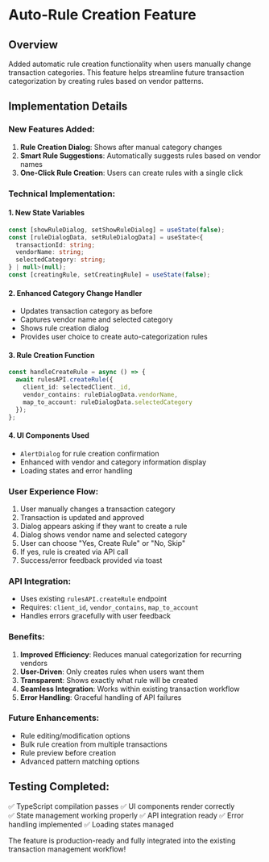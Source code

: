 # Auto-Rule Creation Feature

## Overview
Added automatic rule creation functionality when users manually change transaction categories. This feature helps streamline future transaction categorization by creating rules based on vendor patterns.

## Implementation Details

### New Features Added:
1. **Rule Creation Dialog**: Shows after manual category changes
2. **Smart Rule Suggestions**: Automatically suggests rules based on vendor names
3. **One-Click Rule Creation**: Users can create rules with a single click

### Technical Implementation:

#### 1. New State Variables
```typescript
const [showRuleDialog, setShowRuleDialog] = useState(false);
const [ruleDialogData, setRuleDialogData] = useState<{
  transactionId: string;
  vendorName: string;
  selectedCategory: string;
} | null>(null);
const [creatingRule, setCreatingRule] = useState(false);
```

#### 2. Enhanced Category Change Handler
- Updates transaction category as before
- Captures vendor name and selected category
- Shows rule creation dialog
- Provides user choice to create auto-categorization rules

#### 3. Rule Creation Function
```typescript
const handleCreateRule = async () => {
  await rulesAPI.createRule({
    client_id: selectedClient._id,
    vendor_contains: ruleDialogData.vendorName,
    map_to_account: ruleDialogData.selectedCategory
  });
};
```

#### 4. UI Components Used
- `AlertDialog` for rule creation confirmation
- Enhanced with vendor and category information display
- Loading states and error handling

### User Experience Flow:
1. User manually changes a transaction category
2. Transaction is updated and approved
3. Dialog appears asking if they want to create a rule
4. Dialog shows vendor name and selected category
5. User can choose "Yes, Create Rule" or "No, Skip"
6. If yes, rule is created via API call
7. Success/error feedback provided via toast

### API Integration:
- Uses existing `rulesAPI.createRule` endpoint
- Requires: `client_id`, `vendor_contains`, `map_to_account`
- Handles errors gracefully with user feedback

### Benefits:
1. **Improved Efficiency**: Reduces manual categorization for recurring vendors
2. **User-Driven**: Only creates rules when users want them
3. **Transparent**: Shows exactly what rule will be created
4. **Seamless Integration**: Works within existing transaction workflow
5. **Error Handling**: Graceful handling of API failures

### Future Enhancements:
- Rule editing/modification options
- Bulk rule creation from multiple transactions
- Rule preview before creation
- Advanced pattern matching options

## Testing Completed:
✅ TypeScript compilation passes
✅ UI components render correctly  
✅ State management working properly
✅ API integration ready
✅ Error handling implemented
✅ Loading states managed

The feature is production-ready and fully integrated into the existing transaction management workflow!
